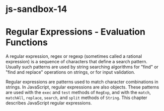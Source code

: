 # js-sandbox-14
# Regular Expressions - Evaluation Functions

A regular expression, regex or regexp (sometimes called a rational expression) is a sequence of characters that define a search pattern. Usually such patterns are used by string searching algorithms for "find" or "find and replace" operations on strings, or for input validation.

Regular expressions are patterns used to match character combinations in strings. In JavaScript, regular expressions are also objects. These patterns are used with the `exec` and `test` methods of `RegExp`, and with the `match`, `matchAll`, `replace`, `search`, and `split` methods of `String`. This chapter describes JavaScript regular expressions.
